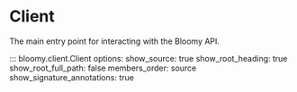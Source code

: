 # Client

The main entry point for interacting with the Bloomy API.

::: bloomy.client.Client
    options:
      show_source: true
      show_root_heading: true
      show_root_full_path: false
      members_order: source
      show_signature_annotations: true